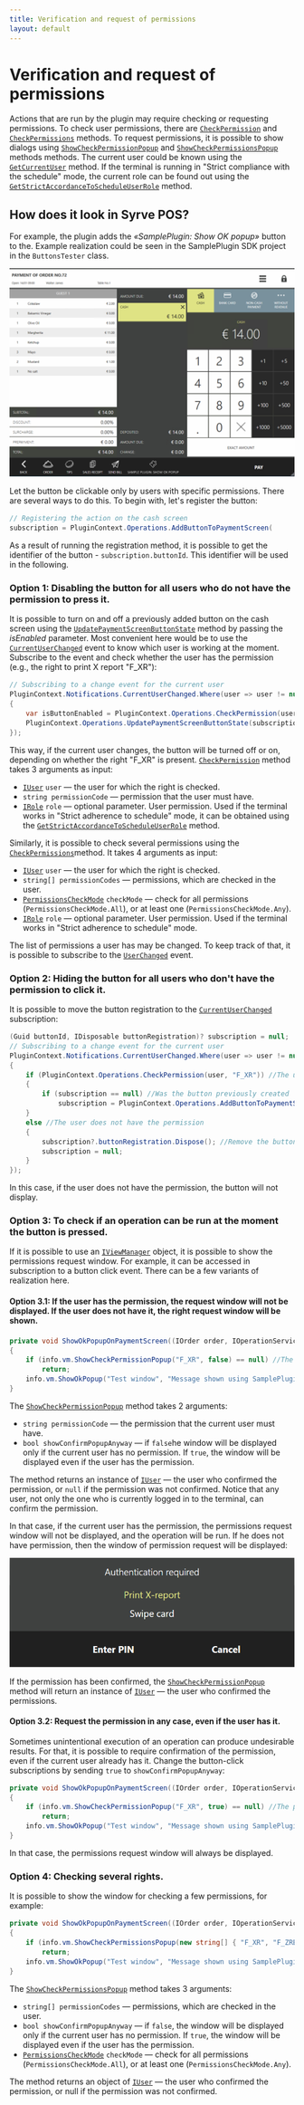 ```yaml
---
title: Verification and request of permissions
layout: default
---
```

# Verification and request of permissions #

Actions that are run by the plugin may require checking or requesting permissions. To check user permissions, there are [`CheckPermission`](https://syrve.github.io/front.api.sdk/v7/html/M_Resto_Front_Api_IOperationService_CheckPermission.htm) and [`CheckPermissions`](https://syrve.github.io/front.api.sdk/v7/html/M_Resto_Front_Api_IOperationService_CheckPermissions.htm) methods. To request permissions, it is possible to show dialogs using  [`ShowCheckPermissionPopup`](https://syrve.github.io/front.api.sdk/v7/html/M_Resto_Front_Api_UI_IViewManager_ShowCheckPermissionPopup.htm) and [`ShowCheckPermissionsPopup`](https://syrve.github.io/front.api.sdk/v7/html/M_Resto_Front_Api_UI_IViewManager_ShowCheckPermissionsPopup.htm) methods  methods. The current user could be known using the [`GetCurrentUser`](https://syrve.github.io/front.api.sdk/v7/html/M_Resto_Front_Api_IOperationService_GetCurrentUser.htm) method. If the terminal is running in "Strict compliance with the schedule" mode, the current role can be found out using the [`GetStrictAccordanceToScheduleUserRole`](https://syrve.github.io/front.api.sdk/v7/html/M_Resto_Front_Api_IOperationService_GetStrictAccordanceToScheduleUserRole.htm) method.

## How does it look in Syrve POS?

For example, the plugin adds the *«SamplePlugin: Show OK popup»* button to the. Example realization could be seen in the SamplePlugin SDK project in the `ButtonsTester` class.

![ButtonOnPaymentScreenView](../../img/actionOnPaymentScreenView/buttonOnPaymentScreen.png)

Let the button be clickable only by users with specific permissions. There are several ways to do this. To begin with, let's register the button:

```cs
// Registering the action on the cash screen
subscription = PluginContext.Operations.AddButtonToPaymentScreen(
``` 

As a result of running the registration method, it is possible to get the identifier of the button - `subscription.buttonId`. This identifier will be used in the following.

### Option 1: Disabling the button for all users who do not have the permission to press it.

It is possible to turn on and off a previously added button on the cash screen using the [`UpdatePaymentScreenButtonState`](https://syrve.github.io/front.api.sdk/v7/html/M_Resto_Front_Api_IOperationService_UpdatePaymentScreenButtonState.htm) method by passing the *isEnabled* parameter. Most convenient here would be to use the [`CurrentUserChanged`](https://syrve.github.io/front.api.sdk/v7/html/P_Resto_Front_Api_INotificationService_CurrentUserChanged.htm) event to know which user is working at the moment. Subscribe to the event and check whether the user has the permission (e.g., the right to print X report "F_XR"):

```cs
// Subscribing to a change event for the current user
PluginContext.Notifications.CurrentUserChanged.Where(user => user != null).DistinctUntilChanged().Subscribe(user =>
{
    var isButtonEnabled = PluginContext.Operations.CheckPermission(user, "F_XR");
    PluginContext.Operations.UpdatePaymentScreenButtonState(subscription.buttonId, isEnabled: isButtonEnabled);
});

``` 

This way, if the current user changes, the button will be turned off or on, depending on whether the right "F_XR" is present. [`CheckPermission`](https://syrve.github.io/front.api.sdk/v7/html/M_Resto_Front_Api_IOperationService_CheckPermission.htm) method takes 3 arguments as input:

- [`IUser`](https://syrve.github.io/front.api.sdk/v7/html/T_Resto_Front_Api_Data_Security_IUser.htm) `user` — the user for which the right is checked.
- `string permissionCode` — permission that the user must have. 
- [`IRole`](https://syrve.github.io/front.api.sdk/v7/html/T_Resto_Front_Api_Data_Security_IRole.htm) `role` — optional parameter. User permission. Used if the terminal works in "Strict adherence to schedule" mode, it can be obtained using the [`GetStrictAccordanceToScheduleUserRole`](https://syrve.github.io/front.api.sdk/v7/html/M_Resto_Front_Api_IOperationService_GetStrictAccordanceToScheduleUserRole.htm) method.

Similarly, it is possible to check several permissions using the [`CheckPermissions`](https://syrve.github.io/front.api.sdk/v7/html/M_Resto_Front_Api_IOperationService_CheckPermissions.htm)method. It takes 4 arguments as input:

- [`IUser`](https://syrve.github.io/front.api.sdk/v7/html/T_Resto_Front_Api_Data_Security_IUser.htm) `user` — the user for which the right is checked.
- `string[] permissionCodes` — permissions, which are checked in the user.
- [`PermissionsCheckMode`](https://syrve.github.io/front.api.sdk/v7/html/T_Resto_Front_Api_PermissionsCheckMode.htm) `checkMode` — check for all permissions (`PermissionsCheckMode.All`), or at least one (`PermissionsCheckMode.Any`).
- [`IRole`](https://syrve.github.io/front.api.sdk/v7/html/T_Resto_Front_Api_Data_Security_IRole.htm) `role` — optional parameter. User permission. Used if the terminal works in "Strict adherence to schedule" mode.

The list of permissions a user has may be changed. To keep track of that, it is possible to subscribe to the [`UserChanged`](https://syrve.github.io/front.api.sdk/v7/html/P_Resto_Front_Api_INotificationService_UserChanged.htm) event.

### Option 2: Hiding the button for all users who don't have the permission to click it.

It is possible to move the button registration to the [`CurrentUserChanged`](https://syrve.github.io/front.api.sdk/v7/html/P_Resto_Front_Api_INotificationService_CurrentUserChanged.htm) subscription:

```cs
(Guid buttonId, IDisposable buttonRegistration)? subscription = null;
// Subscribing to a change event for the current user
PluginContext.Notifications.CurrentUserChanged.Where(user => user != null).DistinctUntilChanged().Subscribe(user =>
{
    if (PluginContext.Operations.CheckPermission(user, "F_XR")) //The user has the permission
    {
        if (subscription == null) //Was the button previously created
            subscription = PluginContext.Operations.AddButtonToPaymentScreen("SamplePlugin: Show ok popup", false, true, ShowOkPopupOnPaymentScreen);
    }
    else //The user does not have the permission
    {
        subscription?.buttonRegistration.Dispose(); //Remove the button if it was created
        subscription = null;
    }
});
``` 

In this case, if the user does not have the permission, the button will not display.

### Option 3: To check if an operation can be run at the moment the button is pressed.

If it is possible to use an [`IViewManager`](https://syrve.github.io/front.api.sdk/v7/html/T_Resto_Front_Api_UI_IViewManager.htm) object, it is possible to show the permissions request window. For example, it can be accessed in subscription to a button click event. There can be a few variants of realization here.

#### Option 3.1: If the user has the permission, the request window will not be displayed. If the user does not have it, the right request window will be shown.

```cs
private void ShowOkPopupOnPaymentScreen((IOrder order, IOperationService os, IViewManager vm, (Guid buttonId, string caption, bool isChecked, string iconGeometry) state) info)
{
    if (info.vm.ShowCheckPermissionPopup("F_XR", false) == null) //The permission was not confirmed
        return;
    info.vm.ShowOkPopup("Test window", "Message shown using SamplePlugin.");
}
```

The [`ShowCheckPermissionPopup`](https://syrve.github.io/front.api.sdk/v7/html/M_Resto_Front_Api_UI_IViewManager_ShowCheckPermissionPopup.htm) method takes 2 arguments:

- `string permissionCode` —  the permission that the current user must have.
- `bool showConfirmPopupAnyway` — if `false`he window will be displayed only if the current user has no permission. If `true`, the window will be displayed even if the user has the permission.

The method returns an instance of [`IUser`](https://syrve.github.io/front.api.sdk/v7/html/T_Resto_Front_Api_Data_Security_IUser.htm) — the user who confirmed the permission, or `null` if the permission was not confirmed. Notice that any user, not only the one who is currently logged in to the terminal, can confirm the permission. 

In that case, if the current user has the permission, the permissions request window will not be displayed, and the operation will be run. If he does not have permission, then the window of permission request will be displayed:

![CheckPermission](../../img/checkingPermissions/checkPermission.png)

If the permission has been confirmed, the [`ShowCheckPermissionPopup`](https://syrve.github.io/front.api.sdk/v7/html/M_Resto_Front_Api_UI_IViewManager_ShowCheckPermissionPopup.htm) method will return an instance  of [`IUser`](https://syrve.github.io/front.api.sdk/v7/html/T_Resto_Front_Api_Data_Security_IUser.htm) — the user who confirmed the permissions.

#### Option 3.2: Request the permission in any case, even if the user has it.

Sometimes unintentional execution of an operation can produce undesirable results. For that, it is possible to require confirmation of the permission, even if the current user already has it. Change the button-click subscriptions by sending `true` to `showConfirmPopupAnyway`:

```cs
private void ShowOkPopupOnPaymentScreen((IOrder order, IOperationService os, IViewManager vm, (Guid buttonId, string caption, bool isChecked, string iconGeometry) state) info)
{
    if (info.vm.ShowCheckPermissionPopup("F_XR", true) == null) //The permission was not confirmed
        return;
    info.vm.ShowOkPopup("Test window", "Message shown using SamplePlugin.");
}
```

In that case, the permissions request window will always be displayed.

### Option 4: Checking several rights.

It is possible to show the window for checking a few permissions, for example:

```cs
private void ShowOkPopupOnPaymentScreen((IOrder order, IOperationService os, IViewManager vm, (Guid buttonId, string caption, bool isChecked, string iconGeometry) state) info)
{
    if (info.vm.ShowCheckPermissionsPopup(new string[] { "F_XR", "F_ZREP" }, false, PermissionsCheckMode.Any) == null) //The permission was not confirmed
        return;
    info.vm.ShowOkPopup("Test window", "Message shown using SamplePlugin.");
}
```

The [`ShowCheckPermissionsPopup`](https://syrve.github.io/front.api.sdk/v7/html/M_Resto_Front_Api_UI_IViewManager_ShowCheckPermissionsPopup.htm) method takes 3 arguments:

- `string[] permissionCodes` — permissions, which are checked in the user.
- `bool showConfirmPopupAnyway` —  if `false`, the window will be displayed only if the current user has no permission. If `true`, the window will be displayed even if the user has the permission.
- [`PermissionsCheckMode`](https://syrve.github.io/front.api.sdk/v7/html/T_Resto_Front_Api_PermissionsCheckMode.htm) `checkMode` — check for all permissions (`PermissionsCheckMode.All`), or at least one  (`PermissionsCheckMode.Any`).

The method returns an object of [`IUser`](https://syrve.github.io/front.api.sdk/v7/html/T_Resto_Front_Api_Data_Security_IUser.htm) —  the user who confirmed the permission, or null if the permission was not confirmed.